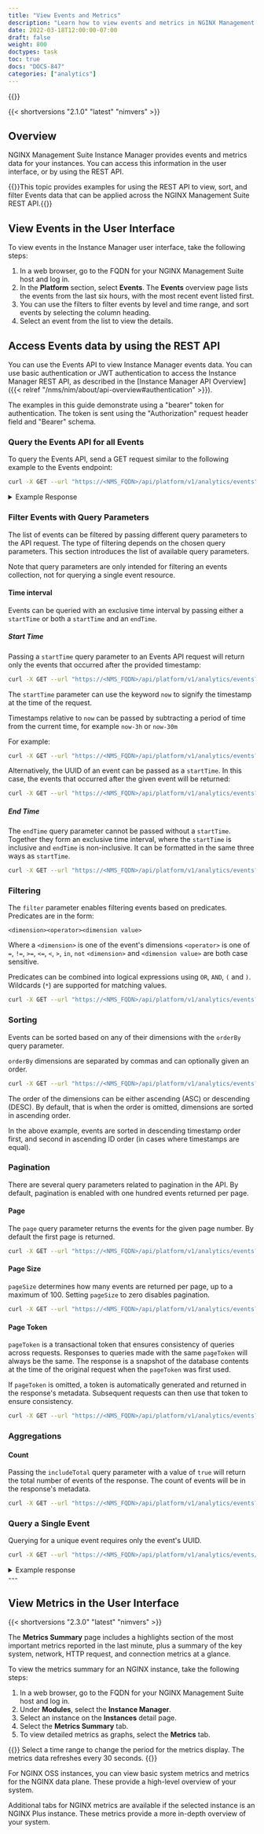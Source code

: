 ```yaml
---
title: "View Events and Metrics"
description: "Learn how to view events and metrics in NGINX Management Suite Instance Manager."
date: 2022-03-18T12:00:00-07:00
draft: false
weight: 800
doctypes: task
toc: true
docs: "DOCS-847"
categories: ["analytics"]
---
```

{{<custom-styles>}}

{{< shortversions "2.1.0" "latest" "nimvers" >}}

## Overview

NGINX Management Suite Instance Manager provides events and metrics data for your instances. You can access this information in the user interface, or by using the REST API. 

{{<note>}}This topic provides examples for using the REST API to view, sort, and filter Events data that can be applied across the NGINX Management Suite REST API.{{</note>}}

## View Events in the User Interface

To view events in the Instance Manager user interface, take the following steps:

1. In a web browser, go to the FQDN for your NGINX Management Suite host and log in.
2. In the **Platform** section, select **Events**. The **Events** overview page lists the events from the last six hours, with the most recent event listed first.
3. You can use the filters to filter events by level and time range, and sort events by selecting the column heading.
4. Select an event from the list to view the details.

## Access Events data by using the REST API

You can use the Events API to view Instance Manager events data. You can use basic authentication or JWT authentication to access the Instance Manager REST API, as described in the [Instance Manager API Overview]({{< relref "/nms/nim/about/api-overview#authentication" >}}).

The examples in this guide demonstrate using a "bearer" token for authentication. The token is sent using the "Authorization" request header field and "Bearer" schema.

### Query the Events API for all Events

To query the Events API, send a GET request similar to the following example to the Events endpoint:

```bash
curl -X GET --url "https://<NMS_FQDN>/api/platform/v1/analytics/events" -H "Authorization: Bearer xxxxx.yyyyy.zzzzz"
```

<details closed>
<summary>Example Response</summary>

```json
{
	"Metadata": {
		"pagination": {
			"links": {
				"next": {},
				"prev": {}
			},
			"pageToken": "1639453182"
		}
	},
	"items": [{
		"category": "agent status",
		"dimensions": {
			"alias": "alias",
			"hostname": "hostname",
			"instance": "instance",
			"nginx_id": "nginx_id",
			"system_id": "system_id",
		},
		"id": "uuid",
		"level": "INFO",
		"message": "successfully applied config on <instance>",
		"status": "Config Apply Success",
		"timestamp": "2021-12-14T01:03:11Z"
	}, {
		"category": "agent status",
		"dimensions": {
			"alias": "alias",
			"hostname": "hostname",
			"instance": "instance",
			"nginx_id": "nginx_id",
			"system_id": "system_id",
		},
		"error": "Config apply failed (write): Error running nginx -t exit status 1",
		"id": "uuid",
		"level": "INFO",
		"message": "failed to apply nginx config on <instance>",
		"status": "Config Apply Failure",
		"timestamp": "2021-12-14T00:57:48Z"
	},{
		"category": "agent status",
		"dimensions": {
			"alias": "alias",
			"hostname": "hostname",
			"instance": "instance",
			"nginx_id": "nginx_id",
			"system_id": "system_id"
		},
		"id": "uuid",
		"level": "INFO",
		"message": "nginx-agent v2.1.6 stopped on <instance>",
		"status": "Agent Stop",
		"timestamp": "2021-12-13T20:08:49Z"
	}, {
		"category": "agent status",
		"dimensions": {
			"alias": "alias",
			"hostname": "hostname",
			"instance": "instance",
			"nginx_id": "nginx_id",
			"system_id": "system_id",
		},
		"id": "uuid",
		"level": "INFO",
		"message": "nginx-agent v2.1.6 started on <instance>",
		"status": "Agent Start",
		"timestamp": "2021-12-13T03:20:00Z"
	}]
}
```
</details>

### Filter Events with Query Parameters

The list of events can be filtered by passing different query parameters to the API request. The type of filtering depends on the chosen query parameters. This section introduces the list of available query parameters.

Note that query parameters are only intended for filtering an events collection, not for querying a single event resource.

#### Time interval

Events can be queried with an exclusive time interval by passing either a `startTime` or both a `startTime` and an `endTime`.

##### Start Time

Passing a `startTime` query parameter to an Events API request will return only the events that occurred after the provided timestamp:

```bash
curl -X GET --url "https://<NMS_FQDN>/api/platform/v1/analytics/events?startTime=2022-03-19T08:00:00.000000000Z" -H "Authorization: Bearer xxxxx.yyyyy.zzzzz"
```

The `startTime` parameter can use the keyword `now` to signify the timestamp at the time of the request.

Timestamps relative to `now` can be passed by subtracting a period of time from the current time, for example `now-3h` or `now-30m`

For example:
```bash
curl -X GET --url "https://<NMS_FQDN>/api/platform/v1/analytics/events?startTime=now-3h" -H "Authorization: Bearer xxxxx.yyyyy.zzzzz"
```

Alternatively, the UUID of an event can be passed as a `startTime`. In this case, the events that occurred after the given event will be returned:

```bash
curl -X GET --url "https://<NMS_FQDN>/api/platform/v1/analytics/events?startTime=c77b71b5-3afa-497a-8e1c-fdc11d676796" -H "Authorization: Bearer xxxxx.yyyyy.zzzzz"
```

##### End Time

The `endTime` query parameter cannot be passed without a `startTime`. Together they form an exclusive time interval, where the `startTime` is inclusive and `endTime` is non-inclusive. It can be formatted in the same three ways as `startTime`.

```bash
curl -X GET --url "https://<NMS_FQDN>/api/platform/v1/analytics/events?startTime=2022-03-19T08:00:00Z&endTime=2022-03-19T12:00:00Z" -H "Authorization: Bearer xxxxx.yyyyy.zzzzz"
```

### Filtering

The `filter` parameter enables filtering events based on predicates. Predicates are in the form:

`<dimension><operator><dimension value>`

Where a `<dimension>` is one of the event's dimensions
`<operator>` is one of `=`, `!=`, `>=`, `<=`, `<`, `>`, `in`, `not`
`<dimension>` and `<dimension value>` are both case sensitive.

Predicates can be combined into logical expressions using `OR`, `AND`, `(` and `)`. Wildcards (`*`) are supported for matching values.

```bash
curl -X GET --url "https://<NMS_FQDN>/api/platform/v1/analytics/events?filter=category IN ('agent','nms') AND level='debug' AND count > 100" -H "Authorization: Bearer xxxxx.yyyyy.zzzzz"
```

### Sorting

Events can be sorted based on any of their dimensions with the `orderBy` query parameter.

`orderBy` dimensions are separated by commas and can optionally given an order. 

```bash
curl -X GET --url "https://<NMS_FQDN>/api/platform/v1/analytics/events?orderBy=timestamp DESC,id" -H "Authorization: Bearer xxxxx.yyyyy.zzzzz"
```

The order of the dimensions can be either ascending (ASC) or descending (DESC). By default, that is when the order is omitted, dimensions are sorted in ascending order.

In the above example, events are sorted in descending timestamp order first, and second in ascending ID order (in cases where timestamps are equal).

### Pagination

There are several query parameters related to pagination in the API. By default, pagination is enabled with one hundred events returned per page.

#### Page

The `page` query parameter returns the events for the given page number. By default the first page is returned.

```bash
curl -X GET --url "https://<NMS_FQDN>/api/platform/v1/analytics/events?page=3" -H "Authorization: Bearer xxxxx.yyyyy.zzzzz"
```

#### Page Size

`pageSize` determines how many events are returned per page, up to a maximum of 100. Setting `pageSize` to zero disables pagination.

```bash
curl -X GET --url "https://<NMS_FQDN>/api/platform/v1/analytics/events?pageSize=3" -H "Authorization: Bearer xxxxx.yyyyy.zzzzz"
```

#### Page Token

`pageToken` is a transactional token that ensures consistency of queries across requests. Responses to queries made with the same `pageToken` will always be the same. The response is a snapshot of the database contents at the time of the original request when the `pageToken` was first used.

If `pageToken` is omitted, a token is automatically generated and returned in the response's metadata. Subsequent requests can then use that token to ensure consistency.

```bash
curl -X GET --url "https://<NMS_FQDN>/api/platform/v1/analytics/events?pageToken=1573653786" -H "Authorization: Bearer xxxxx.yyyyy.zzzzz"
```

### Aggregations

#### Count

Passing the `includeTotal` query parameter with a value of `true` will return the total number of events of the response. The count of events will be in the response's metadata.

```bash
curl -X GET --url "https://<NMS_FQDN>/api/platform/v1/analytics/events?includeTotal=true" -H "Authorization: Bearer xxxxx.yyyyy.zzzzz"
```

### Query a Single Event

Querying for a unique event requires only the event's UUID.

```bash
curl -X GET --url "https://<NMS_FQDN>/api/platform/v1/analytics/events/7cb91de6-49ae-4ddc-a8b3-3255e00b9346" -H "Authorization: Bearer xxxxx.yyyyy.zzzzz"
```

<details closed>
<summary>Example response</summary>

```json
{
    "category": "agent status",
    "dimensions": {
        "alias": "devenv-agent",
        "hostname": "devenv-agent",
        "instance": "3d54a8fe-7c90-374f-9cad-fa2b8fccb0cd",
        "nginx_id": "3d54a8fe-7c90-374f-9cad-fa2b8fccb0cd",
        "system_id": "3d54a8fe-7c90-374f-9cad-fa2b8fccb0cd"
    },
    "id": "7cb91de6-49ae-4ddc-a8b3-3255e00b9346",
    "level": "INFO",
    "message": "nginx-agent v2.11.0 started on devenv-agent",
    "status": "Agent Start",
    "timestamp": "2022-03-21T14:33:37Z"
}
```
</details>
---


## View Metrics in the User Interface

{{< shortversions "2.3.0" "latest" "nimvers" >}}

The **Metrics Summary** page includes a highlights section of the most important metrics reported in the last minute, plus a summary of the key system, network, HTTP request, and connection metrics at a glance.

To view the metrics summary for an NGINX instance, take the following steps:

1. In a web browser, go to the FQDN for your NGINX Management Suite host and log in.
2. Under **Modules**, select the **Instance Manager**.
3. Select an instance on the **Instances** detail page.
4. Select the **Metrics Summary** tab.
5. To view detailed metrics as graphs, select the **Metrics** tab.

{{<note>}}
Select a time range to change the period for the metrics display. The metrics data refreshes every 30 seconds.
{{</note>}}

For NGINX OSS instances, you can view basic system metrics and metrics for the NGINX data plane. These provide a high-level overview of your system.

Additional tabs for NGINX metrics are available if the selected instance is an NGINX Plus instance. These metrics provide a more in-depth overview of your system.

